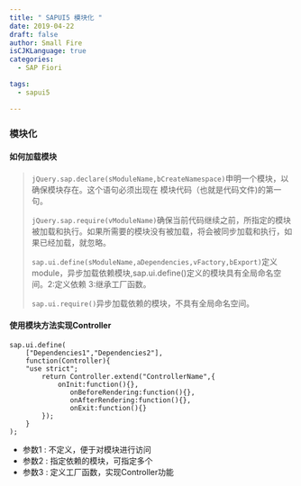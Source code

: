 ```yaml
---
title: " SAPUI5 模块化 "
date: 2019-04-22
draft: false
author: Small Fire
isCJKLanguage: true
categories: 
  - SAP Fiori

tags: 
  - sapui5

---
```


### 模块化

#### 如何加载模块

> `jQuery.sap.declare(sModuleName,bCreateNamespace)`申明一个模块，以确保模块存在。这个语句必须出现在	模块代码（也就是代码文件)的第一句。
>
> `jQuery.sap.require(vModuleName)`确保当前代码继续之前，所指定的模块被加载和执行。如果所需要的模块没有被加载，将会被同步加载和执行，如果已经加载，就忽略。
>
> `sap.ui.define(sModuleName,aDependencies,vFactory,bExport)`定义module，异步加载依赖模块,sap.ui.define()定义的模块具有全局命名空间。2:定义依赖 3:继承工厂函数。
>
> `sap.ui.require()`异步加载依赖的模块，不具有全局命名空间。

#### 使用模块方法实现Controller

```JS
sap.ui.define(
	["Dependencies1","Dependencies2"],
	function(Controller){
	"use strict";
		return Controller.extend("ControllerName",{
			onInit:function(){},
               onBeforeRendering:function(){},
               onAfterRendering:function(){},
               onExit:function(){}
		});
	}
);
```

- 参数1 : 不定义，便于对模块进行访问
- 参数2 : 指定依赖的模块，可指定多个
- 参数3 : 定义工厂函数，实现Controller功能